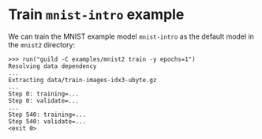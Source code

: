 # Train `mnist-intro` example

We can train the MNIST example model `mnist-intro` as the default
model in the `mnist2` directory:

    >>> run("guild -C examples/mnist2 train -y epochs=1")
    Resolving data dependency
    ...
    Extracting data/train-images-idx3-ubyte.gz
    ...
    Step 0: training=...
    Step 0: validate=...
    ...
    Step 540: training=...
    Step 540: validate=...
    <exit 0>
